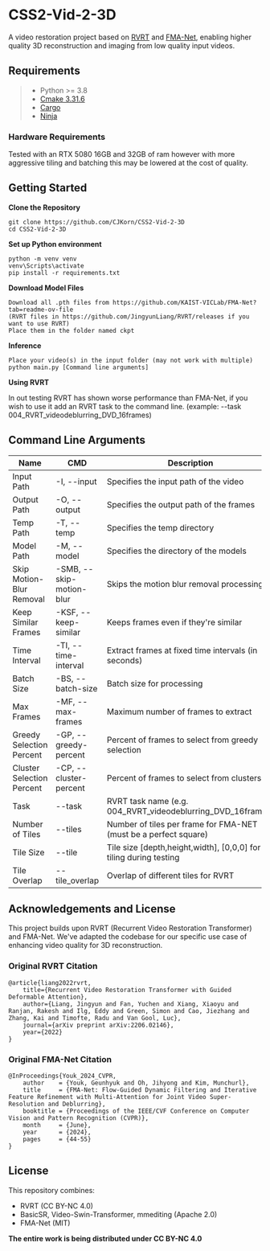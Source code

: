 # CSS2-Vid-2-3D
A video restoration project based on [RVRT](https://github.com/JingyunLiang/RVRT) and [FMA-Net](https://github.com/KAIST-VICLab/FMA-Net), enabling higher quality 3D reconstruction and imaging from low quality input videos.

## Requirements
> - Python >= 3.8
> - [Cmake 3.31.6](https://cmake.org/download/)
> - [Cargo](https://rustup.rs/)
> - [Ninja](https://github.com/ninja-build/ninja/wiki/Pre-built-Ninja-packages)

### Hardware Requirements
Tested with an RTX 5080 16GB and 32GB of ram however with more aggressive tiling and batching this may be lowered at the cost of quality.

## Getting Started
**Clone the Repository**
```shell
git clone https://github.com/CJKorn/CSS2-Vid-2-3D
cd CSS2-Vid-2-3D
```

**Set up Python environment**
```shell
python -m venv venv
venv\Scripts\activate
pip install -r requirements.txt
```

**Download Model Files**
```
Download all .pth files from https://github.com/KAIST-VICLab/FMA-Net?tab=readme-ov-file
(RVRT files in https://github.com/JingyunLiang/RVRT/releases if you want to use RVRT)
Place them in the folder named ckpt
```

**Inference**
```
Place your video(s) in the input folder (may not work with multiple)
python main.py [Command line arguments]
```

**Using RVRT**

In out testing RVRT has shown worse performance than FMA-Net, if you wish to use it add an RVRT task to the command line. (example: --task 004_RVRT_videodeblurring_DVD_16frames)

## Command Line Arguments
| Name                       | CMD                                  | Description                                                               | Default                                           |
| -------------------------- | ------------------------------------ | ------------------------------------------------------------------------- | ------------------------------------------------- |
| Input Path                 | -I, --input                          | Specifies the input path of the video                                     | (CWD)\input                                       |
| Output Path                | -O, --output                         | Specifies the output path of the frames                                   | (CWD)\output                                      |
| Temp Path                  | -T, --temp                           | Specifies the temp directory                                              | (CWD)\temp                                        |
| Model Path                 | -M, --model                          | Specifies the directory of the models                                     | (CWD)\ckpt                                        |
| Skip Motion-Blur Removal   | -SMB, --skip-motion-blur             | Skips the motion blur removal processing                                  | False                                             |
| Keep Similar Frames        | -KSF, --keep-similar                 | Keeps frames even if they're similar                                       | False                                             |
| Time Interval              | -TI, --time-interval                 | Extract frames at fixed time intervals (in seconds)                       | 0.0                                               |
| Batch Size                 | -BS, --batch-size                    | Batch size for processing                                                 | 0                                                 |
| Max Frames                 | -MF, --max-frames                    | Maximum number of frames to extract                                        | All                                               |
| Greedy Selection Percent   | -GP, --greedy-percent                | Percent of frames to select from greedy selection                         | 0.15                                              |
| Cluster Selection Percent  | -CP, --cluster-percent               | Percent of frames to select from clusters                                 | 0.1                                               |
| Task                       | --task                               | RVRT task name (e.g. 004_RVRT_videodeblurring_DVD_16frames)               | 004_RVRT_videodeblurring_DVD_16frames             |
| Number of Tiles            | --tiles                              | Number of tiles per frame for FMA-NET (must be a perfect square)          | 1                                                 |
| Tile Size                  | --tile                               | Tile size [depth,height,width], [0,0,0] for no tiling during testing       | [0,256,256]                                       |
| Tile Overlap               | --tile_overlap                       | Overlap of different tiles for RVRT                                        | [2,64,64]                                         |

## Acknowledgements and License
This project builds upon RVRT (Recurrent Video Restoration Transformer) and FMA-Net. We've adapted the codebase for our specific use case of enhancing video quality for 3D reconstruction.

### Original RVRT Citation
```
@article{liang2022rvrt,
    title={Recurrent Video Restoration Transformer with Guided Deformable Attention},
    author={Liang, Jingyun and Fan, Yuchen and Xiang, Xiaoyu and Ranjan, Rakesh and Ilg, Eddy and Green, Simon and Cao, Jiezhang and Zhang, Kai and Timofte, Radu and Van Gool, Luc},
    journal={arXiv preprint arXiv:2206.02146},
    year={2022}
}
```

### Original FMA-Net Citation
```
@InProceedings{Youk_2024_CVPR,
    author    = {Youk, Geunhyuk and Oh, Jihyong and Kim, Munchurl},
    title     = {FMA-Net: Flow-Guided Dynamic Filtering and Iterative Feature Refinement with Multi-Attention for Joint Video Super-Resolution and Deblurring},
    booktitle = {Proceedings of the IEEE/CVF Conference on Computer Vision and Pattern Recognition (CVPR)},
    month     = {June},
    year      = {2024},
    pages     = {44-55}
}
```

## License

This repository combines:
- RVRT (CC BY-NC 4.0)  
- BasicSR, Video-Swin-Transformer, mmediting (Apache 2.0)  
- FMA-Net (MIT)

**The entire work is being distributed under CC BY-NC 4.0**
